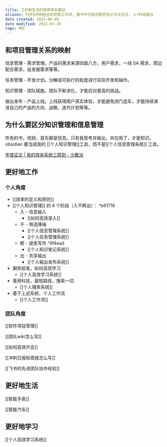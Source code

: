 ```yaml
---
title: 工作和生活的效率体系建设
aliases: PIM与PKM结合的完整工作流, 数字时代如何更好地工作与生活, 人+科技融合
date created: 2022-06-09
date modified: 2022-07-20
tags: MOC 
---
```


## 和项目管理关系的映射

信息管理 - 需求管理。产品的需求来源四面八方，用户需求，一线 SA 需求，周边配合需求，自发掘需求等等。

任务管理 - 开发计划。分解成可执行的粒度进行实际开发和操作。

知识管理 - 团队赋能。团队不断进化，才能应对更高的挑战。

输出发布 - 产品上线。上线获得用户真实体验，才能避免闭门造车，才能持续演进自己的产品的方向、战略、迭代计划等等。

## 为什么要区分知识管理和信息管理

所有的书，视频，首先都是信息。只有我思考并输出，并应用了，才是知识。obsidian 要当成我的 [[个人知识管理]]工具，而不是[[个人信息管理系统]] 工具。

[年度征文 | 我的效率系统三原则 - 少数派](cubox://card?id=ff808081810aedce01810b8b1ec7389a)

## 更好地工作

### 个人角度

- [[效率的定义和原则]]
- [[个人知识管理]] 的 4 个阶段（入不孵出）： ^b61716
	- 入 - 信息输入
		- [[如何高效录入]]
	- 不 - 筛选降噪
		- [[个人信息管理系统]]
		- [[个人任务管理系统]]
	- 孵 - 提炼写作 ^9f4ead
		- [[个人知识笔记系统]]
	- 出 - 共享输出
		- [[个人输出发布系统]]
- 摒弃纸笔，如何高效学习
	- [[个人高效学习系统]]
- 善用科技，最短路径，搜索一切
	- [[个人搜索系统]]
- 基于上述系统，个人工作流
	- [[个人工作流]]

### 团队角度

[[软件项目管理]]

[[团队wiki怎么写]]

[[如何高效开会]]

[[冲刺日报和周报怎么写]]

[[飞书的先进团队协作经验]]

## 更好地生活

[[智能手表]]

[[智能汽车]]

## 更好地学习

[[个人高效学习系统]]
